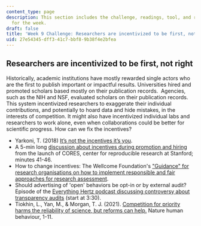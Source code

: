 ```yaml
---
content_type: page
description: This section includes the challenge, readings, tool, and response paper
  for the week.
draft: false
title: 'Week 9 Challenge: Researchers are incentivized to be first, not right'
uid: 27e54345-dff3-41c7-bbf8-9b38f4e2bfea
---
```

## Researchers are incentivized to be first, not right

Historically, academic institutions have mostly rewarded single actors who are the first to publish important or impactful results. Universities hired and promoted scholars based mostly on their publication records.  Agencies, such as the NIH and NSF, evaluated scholars on their publication records. This system incentivized researchers to exaggerate their individual contributions, and potentially to hoard data and hide mistakes, in the interests of competition. It might also have incentivized individual labs and researchers to work alone, even when collaborations could be better for scientific progress. How can we fix the incentives?

- Yarkoni, T. (2018) [It’s not the incentives it’s you](https://www.talyarkoni.org/blog/2018/10/02/no-its-not-the-incentives-its-you/).
- A 5-min long [discussion about incentives during promotion and hiring](https://www.youtube.com/watch?v=9AprABg0VH4&t=2471s) from the launch of CORES, center for reproducible research at Stanford; minutes 41-46.
- How to change incentives: The Wellcome Foundation's ["Guidance" for research organisations on how to implement responsible and fair approaches for research assessment](https://wellcome.org/grant-funding/guidance/open-access-guidance/research-organisations-how-implement-responsible-and-fair-approaches-research).
- Should advertising of 'open' behaviors be opt-in or by external audit? Episode of the [Everything Hertz podcast discussing controversy about transparency audits](https://open.spotify.com/episode/29mLuNZblL7PYV02FmMBXK?si=614be578937944d3%20) (start at 3:30).
- Tiokhin, L., Yan, M., & Morgan, T. J. (2021). [Competition for priority harms the reliability of science, but reforms can help.](https://www.nature.com/articles/s41562-020-01040-1) Nature human behaviour, 1-11.